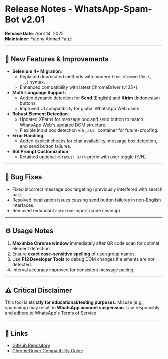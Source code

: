 # Release Notes - WhatsApp-Spam-Bot v2.01

**Release Date**: April 14, 2025  
**Maintainer**: Fatony Ahmad Fauzi

---

## 🚀 **New Features & Improvements**

- **Selenium 4+ Migration**:
  - Replaced deprecated methods with modern `find_element(By.*, ...)` syntax.
  - Enhanced compatibility with latest ChromeDriver (v135+).
- **Multi-Language Support**:
  - Added dynamic detection for **Send** (English) and **Kirim** (Indonesian) buttons.
  - Improved UI compatibility for global WhatsApp Web users.
- **Robust Element Detection**:
  - Updated XPaths for message box and send button to match WhatsApp Web's updated DOM structure.
  - Flexible input box detection via `_ak1r` container for future-proofing.
- **Error Handling**:
  - Added explicit checks for chat availability, message box detection, and send button failures.
- **Bot Prompt Customization**:
  - Retained optional `<Status: X/Y>` prefix with user toggle (Y/N).

---

## 🐛 **Bug Fixes**

- Fixed incorrect message box targeting (previously interfered with search bar).
- Resolved localization issues causing send button failures in non-English interfaces.
- Removed redundant `datetime` import (code cleanup).

---

## ⚙️ **Usage Notes**

1. **Maximize Chrome window** immediately after QR code scan for optimal element detection.
2. Ensure **exact case-sensitive spelling** of user/group names.
3. Use **F12 Developer Tools** to debug DOM changes if elements are not detected.
4. Interval accuracy improved for consistent message pacing.

---

## ⚠️ **Critical Disclaimer**

This tool is **strictly for educational/testing purposes**. Misuse (e.g., spamming) may result in **WhatsApp account suspension**. Use responsibly and adhere to WhatsApp's Terms of Service.

---

## 🔗 **Links**

- [GitHub Repository](https://github.com/Akshayjyoti/WhatsApp-Spam-Bot)
- [ChromeDriver Compatibility Guide](https://chromedriver.chromium.org/)
